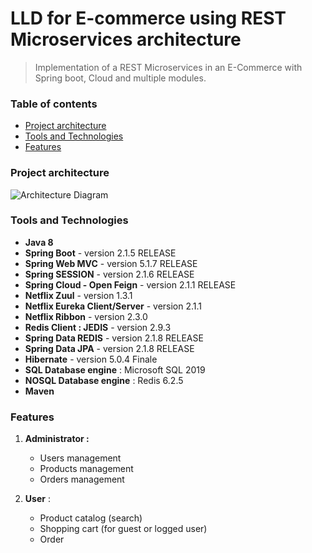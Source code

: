 # LLD for E-commerce using REST Microservices architecture 

> Implementation of a REST Microservices in an E-Commerce with Spring boot, Cloud and multiple modules.                

### Table of contents

- [Project architecture](#Project-architecture)
- [Tools and Technologies](#technologies)
- [Features](#features)


### Project architecture
 
![Architecture Diagram ](https://user-images.githubusercontent.com/29375643/134861648-793d6afd-fcdb-4154-a087-01cbd4faef15.png)


### Tools and Technologies

- **Java 8**
- **Spring Boot** - version 2.1.5 RELEASE
- **Spring Web MVC** - version 5.1.7 RELEASE
- **Spring SESSION** - version 2.1.6 RELEASE
- **Spring Cloud - Open Feign** - version 2.1.1 RELEASE
- **Netflix Zuul** - version 1.3.1 
- **Netflix Eureka Client/Server** - version 2.1.1
- **Netflix Ribbon** - version 2.3.0
- **Redis Client : JEDIS** - version 2.9.3
- **Spring Data REDIS** - version 2.1.8 RELEASE
- **Spring Data JPA** - version 2.1.8 RELEASE 
- **Hibernate** - version 5.0.4 Finale
- **SQL Database engine** : Microsoft SQL 2019
- **NOSQL Database engine** : Redis 6.2.5
- **Maven**

### Features

1. **Administrator :**

   - Users management
   - Products management
   - Orders management

2. **User** :

   - Product catalog (search)
   - Shopping cart (for guest or logged user)
   - Order

